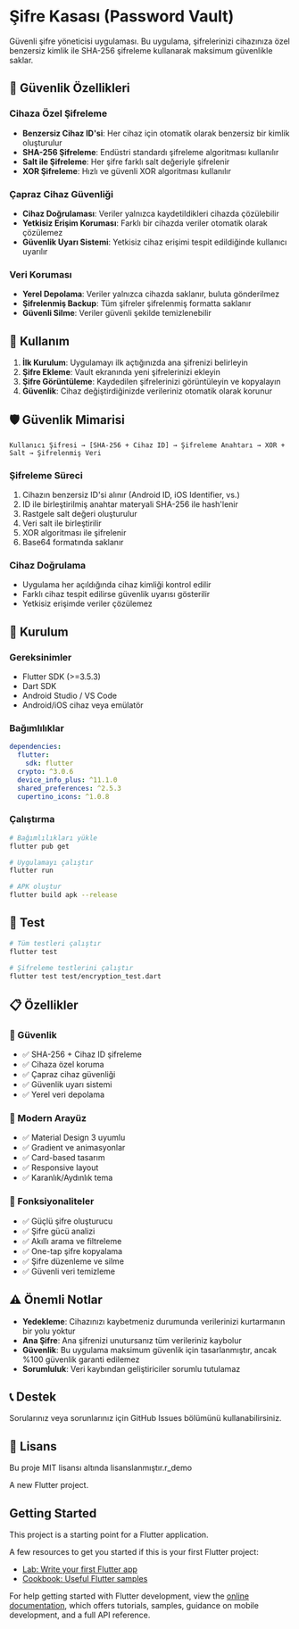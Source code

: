 # Şifre Kasası (Password Vault)

Güvenli şifre yöneticisi uygulaması. Bu uygulama, şifrelerinizi cihazınıza özel benzersiz kimlik ile SHA-256 şifreleme kullanarak maksimum güvenlikle saklar.

## 🔐 Güvenlik Özellikleri

### Cihaza Özel Şifreleme
- **Benzersiz Cihaz ID'si**: Her cihaz için otomatik olarak benzersiz bir kimlik oluşturulur
- **SHA-256 Şifreleme**: Endüstri standardı şifreleme algoritması kullanılır
- **Salt ile Şifreleme**: Her şifre farklı salt değeriyle şifrelenir
- **XOR Şifreleme**: Hızlı ve güvenli XOR algoritması kullanılır

### Çapraz Cihaz Güvenliği
- **Cihaz Doğrulaması**: Veriler yalnızca kaydetildikleri cihazda çözülebilir
- **Yetkisiz Erişim Koruması**: Farklı bir cihazda veriler otomatik olarak çözülemez
- **Güvenlik Uyarı Sistemi**: Yetkisiz cihaz erişimi tespit edildiğinde kullanıcı uyarılır

### Veri Koruması
- **Yerel Depolama**: Veriler yalnızca cihazda saklanır, buluta gönderilmez
- **Şifrelenmiş Backup**: Tüm şifreler şifrelenmiş formatta saklanır
- **Güvenli Silme**: Veriler güvenli şekilde temizlenebilir

## 📱 Kullanım

1. **İlk Kurulum**: Uygulamayı ilk açtığınızda ana şifrenizi belirleyin
2. **Şifre Ekleme**: Vault ekranında yeni şifrelerinizi ekleyin
3. **Şifre Görüntüleme**: Kaydedilen şifrelerinizi görüntüleyin ve kopyalayın
4. **Güvenlik**: Cihaz değiştirdiğinizde verileriniz otomatik olarak korunur

## 🛡️ Güvenlik Mimarisi

```
Kullanıcı Şifresi → [SHA-256 + Cihaz ID] → Şifreleme Anahtarı → XOR + Salt → Şifrelenmiş Veri
```

### Şifreleme Süreci
1. Cihazın benzersiz ID'si alınır (Android ID, iOS Identifier, vs.)
2. ID ile birleştirilmiş anahtar materyali SHA-256 ile hash'lenir
3. Rastgele salt değeri oluşturulur
4. Veri salt ile birleştirilir
5. XOR algoritması ile şifrelenir
6. Base64 formatında saklanır

### Cihaz Doğrulama
- Uygulama her açıldığında cihaz kimliği kontrol edilir
- Farklı cihaz tespit edilirse güvenlik uyarısı gösterilir
- Yetkisiz erişimde veriler çözülemez

## 🚀 Kurulum

### Gereksinimler
- Flutter SDK (>=3.5.3)
- Dart SDK
- Android Studio / VS Code
- Android/iOS cihaz veya emülatör

### Bağımlılıklar
```yaml
dependencies:
  flutter:
    sdk: flutter
  crypto: ^3.0.6
  device_info_plus: ^11.1.0
  shared_preferences: ^2.5.3
  cupertino_icons: ^1.0.8
```

### Çalıştırma
```bash
# Bağımlılıkları yükle
flutter pub get

# Uygulamayı çalıştır
flutter run

# APK oluştur
flutter build apk --release
```

## 🧪 Test

```bash
# Tüm testleri çalıştır
flutter test

# Şifreleme testlerini çalıştır
flutter test test/encryption_test.dart
```

## 📋 Özellikler

### 🔐 Güvenlik
- ✅ SHA-256 + Cihaz ID şifreleme
- ✅ Cihaza özel koruma
- ✅ Çapraz cihaz güvenliği
- ✅ Güvenlik uyarı sistemi
- ✅ Yerel veri depolama

### 🎨 Modern Arayüz
- ✅ Material Design 3 uyumlu
- ✅ Gradient ve animasyonlar
- ✅ Card-based tasarım
- ✅ Responsive layout
- ✅ Karanlık/Aydınlık tema

### 🚀 Fonksiyonaliteler
- ✅ Güçlü şifre oluşturucu
- ✅ Şifre gücü analizi
- ✅ Akıllı arama ve filtreleme
- ✅ One-tap şifre kopyalama
- ✅ Şifre düzenleme ve silme
- ✅ Güvenli veri temizleme

## ⚠️ Önemli Notlar

- **Yedekleme**: Cihazınızı kaybetmeniz durumunda verilerinizi kurtarmanın bir yolu yoktur
- **Ana Şifre**: Ana şifrenizi unutursanız tüm verileriniz kaybolur
- **Güvenlik**: Bu uygulama maksimum güvenlik için tasarlanmıştır, ancak %100 güvenlik garanti edilemez
- **Sorumluluk**: Veri kaybından geliştiriciler sorumlu tutulamaz

## 📞 Destek

Sorularınız veya sorunlarınız için GitHub Issues bölümünü kullanabilirsiniz.

## 📄 Lisans

Bu proje MIT lisansı altında lisanslanmıştır.r_demo

A new Flutter project.

## Getting Started

This project is a starting point for a Flutter application.

A few resources to get you started if this is your first Flutter project:

- [Lab: Write your first Flutter app](https://docs.flutter.dev/get-started/codelab)
- [Cookbook: Useful Flutter samples](https://docs.flutter.dev/cookbook)

For help getting started with Flutter development, view the
[online documentation](https://docs.flutter.dev/), which offers tutorials,
samples, guidance on mobile development, and a full API reference.
